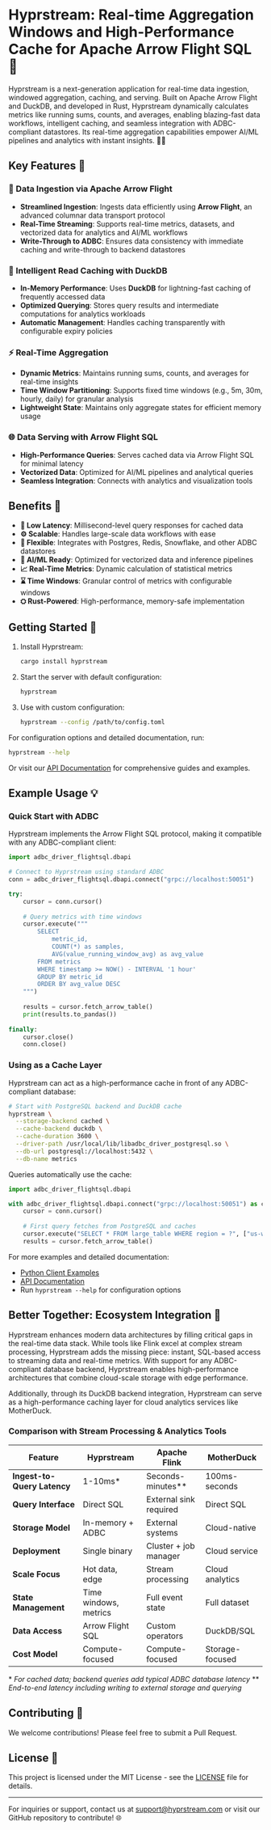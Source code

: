 # Hyprstream: Real-time Aggregation Windows and High-Performance Cache for Apache Arrow Flight SQL 🚀

Hyprstream is a next-generation application for real-time data ingestion, windowed aggregation, caching, and serving. Built on Apache Arrow Flight and DuckDB, and developed in Rust, Hyprstream dynamically calculates metrics like running sums, counts, and averages, enabling blazing-fast data workflows, intelligent caching, and seamless integration with ADBC-compliant datastores. Its real-time aggregation capabilities empower AI/ML pipelines and analytics with instant insights. 💾✨

## Key Features 🎯

### 🔄 Data Ingestion via Apache Arrow Flight

- **Streamlined Ingestion**: Ingests data efficiently using **Arrow Flight**, an advanced columnar data transport protocol
- **Real-Time Streaming**: Supports real-time metrics, datasets, and vectorized data for analytics and AI/ML workflows
- **Write-Through to ADBC**: Ensures data consistency with immediate caching and write-through to backend datastores

### 🧠 Intelligent Read Caching with DuckDB

- **In-Memory Performance**: Uses **DuckDB** for lightning-fast caching of frequently accessed data
- **Optimized Querying**: Stores query results and intermediate computations for analytics workloads
- **Automatic Management**: Handles caching transparently with configurable expiry policies

### ⚡ Real-Time Aggregation

- **Dynamic Metrics**: Maintains running sums, counts, and averages for real-time insights
- **Time Window Partitioning**: Supports fixed time windows (e.g., 5m, 30m, hourly, daily) for granular analysis
- **Lightweight State**: Maintains only aggregate states for efficient memory usage

### 🌐 Data Serving with Arrow Flight SQL

- **High-Performance Queries**: Serves cached data via Arrow Flight SQL for minimal latency
- **Vectorized Data**: Optimized for AI/ML pipelines and analytical queries
- **Seamless Integration**: Connects with analytics and visualization tools

## Benefits 🌟

- **🚀 Low Latency**: Millisecond-level query responses for cached data
- **⚙️ Scalable**: Handles large-scale data workflows with ease
- **🔗 Flexible**: Integrates with Postgres, Redis, Snowflake, and other ADBC datastores
- **🤖 AI/ML Ready**: Optimized for vectorized data and inference pipelines
- **📈 Real-Time Metrics**: Dynamic calculation of statistical metrics
- **⌛ Time Windows**: Granular control of metrics with configurable windows
- **⛭ Rust-Powered**: High-performance, memory-safe implementation

## Getting Started 🚀

1. Install Hyprstream:
   ```bash
   cargo install hyprstream
   ```

2. Start the server with default configuration:
   ```bash
   hyprstream
   ```

3. Use with custom configuration:
   ```bash
   hyprstream --config /path/to/config.toml
   ```

For configuration options and detailed documentation, run:
```bash
hyprstream --help
```

Or visit our [API Documentation](https://docs.rs/hyprstream) for comprehensive guides and examples.

## Example Usage 💡

### Quick Start with ADBC

Hyprstream implements the Arrow Flight SQL protocol, making it compatible with any ADBC-compliant client:

```python
import adbc_driver_flightsql.dbapi

# Connect to Hyprstream using standard ADBC
conn = adbc_driver_flightsql.dbapi.connect("grpc://localhost:50051")

try:
    cursor = conn.cursor()
    
    # Query metrics with time windows
    cursor.execute("""
        SELECT 
            metric_id,
            COUNT(*) as samples,
            AVG(value_running_window_avg) as avg_value
        FROM metrics
        WHERE timestamp >= NOW() - INTERVAL '1 hour'
        GROUP BY metric_id
        ORDER BY avg_value DESC
    """)
    
    results = cursor.fetch_arrow_table()
    print(results.to_pandas())
    
finally:
    cursor.close()
    conn.close()
```

### Using as a Cache Layer

Hyprstream can act as a high-performance cache in front of any ADBC-compliant database:

```bash
# Start with PostgreSQL backend and DuckDB cache
hyprstream \
  --storage-backend cached \
  --cache-backend duckdb \
  --cache-duration 3600 \
  --driver-path /usr/local/lib/libadbc_driver_postgresql.so \
  --db-url postgresql://localhost:5432 \
  --db-name metrics
```

Queries automatically use the cache:
```python
import adbc_driver_flightsql.dbapi

with adbc_driver_flightsql.dbapi.connect("grpc://localhost:50051") as conn:
    cursor = conn.cursor()
    
    # First query fetches from PostgreSQL and caches
    cursor.execute("SELECT * FROM large_table WHERE region = ?", ["us-west"])
    results = cursor.fetch_arrow_table()
```

For more examples and detailed documentation:
- [Python Client Examples](examples/client/python)
- [API Documentation](https://docs.rs/hyprstream)
- Run `hyprstream --help` for configuration options

## Better Together: Ecosystem Integration 🔄

Hyprstream enhances modern data architectures by filling critical gaps in the real-time data stack. While tools like Flink excel at complex stream processing, Hyprstream adds the missing piece: instant, SQL-based access to streaming data and real-time metrics. With support for any ADBC-compliant database backend, Hyprstream enables high-performance architectures that combine cloud-scale storage with edge performance. 

Additionally, through its DuckDB backend integration, Hyprstream can serve as a high-performance caching layer for cloud analytics services like MotherDuck.

### Comparison with Stream Processing & Analytics Tools

| Feature | Hyprstream | Apache Flink | MotherDuck |
|---------|------------|--------------|------------|
| **Ingest-to-Query Latency** | 1-10ms* | Seconds-minutes** | 100ms-seconds |
| **Query Interface** | Direct SQL | External sink required | Direct SQL |
| **Storage Model** | In-memory + ADBC | External systems | Cloud-native |
| **Deployment** | Single binary | Cluster + job manager | Cloud service |
| **Scale Focus** | Hot data, edge | Stream processing | Cloud analytics |
| **State Management** | Time windows, metrics | Full event state | Full dataset |
| **Data Access** | Arrow Flight SQL | Custom operators | DuckDB/SQL |
| **Cost Model** | Compute-focused | Compute-focused | Storage-focused |

\* *For cached data; backend queries add typical ADBC database latency*
\** *End-to-end latency including writing to external storage and querying*

## Contributing 🤝

We welcome contributions! Please feel free to submit a Pull Request.

## License 📄

This project is licensed under the MIT License - see the [LICENSE](LICENSE) file for details.

---
For inquiries or support, contact us at [support@hyprstream.com](mailto:support@hyprstream.com) or visit our GitHub repository to contribute! 🌐
